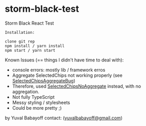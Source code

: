 # storm-black-test
Storm Black React Test

```
Installation:

clone git rep
npm install / yarn install
npm start / yarn start
```


Known Issues (== things I didn't have time to deal with):
- console errors: mostly lib / framework erros
- Aggregate SelectedChips not working properly (see [SelectedChipsAggregateBug](https://github.com/YuvalBB/storm-black-test/blob/master/src/components/SelectedChipsAggregateBug/SelectedChips.tsx))
- Therefore, used [SelectedChipsNoAggregate](https://github.com/YuvalBB/storm-black-test/blob/master/src/components/SelectedChipsNoAggregate/SelectedChips.tsx) instead, with no aggregation.
- Not fully TypeScript
- Messy styling / stylesheets
- Could be more pretty ;)



by Yuval Babayoff
contact: (yuvalbabayoff@gmail.com)
